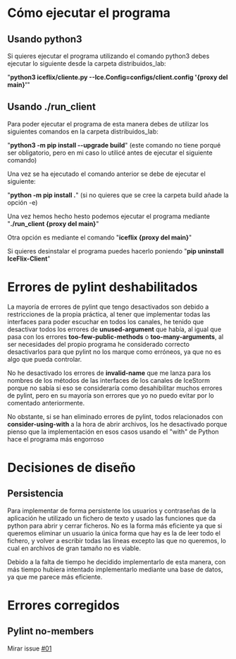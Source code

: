 # Cómo ejecutar el programa

## Usando python3

Si quieres ejecutar el programa utilizando el comando python3 debes ejecutar lo siguiente desde la carpeta distribuidos_lab:

"**python3 iceflix/cliente.py --Ice.Config=configs/client.config '{proxy del main}'**"

## Usando ./run_client

Para poder ejecutar el programa de esta manera debes de utilizar los siguientes comandos en la carpeta distribuidos_lab:

"**python3 -m pip install --upgrade build**" (este comando no tiene porqué ser obligatorio, pero en mi caso lo utilicé antes de ejecutar el siguiente comando)

Una vez se ha ejecutado el comando anterior se debe de ejecutar el siguiente:

"**python -m pip install .**"   (si no quieres que se cree la carpeta build añade la opción -e)

Una vez hemos hecho hesto podemos ejecutar el programa mediante "**./run_client {proxy del main}**"

Otra opción es mediante el comando "**iceflix {proxy del main}**"

Si quieres desinstalar el programa puedes hacerlo poniendo "**pip uninstall IceFlix-Client**"

  # Errores de pylint deshabilitados
  
  La mayoría de errores de pylint que tengo desactivados son debido a restricciones de la propia práctica, al tener que implementar todas las interfaces para poder escuchar en todos los canales, he tenido que desactivar todos los errores de **unused-argument** que había, al igual que pasa con los errores  **too-few-public-methods** o **too-many-arguments**, al ser necesidades del propio programa he considerado correcto desactivarlos para que pylint no los marque como erróneos, ya que no es algo que pueda controlar.
  
  No he desactivado los errores de **invalid-name** que me lanza para los nombres de los métodos de las interfaces de los canales de IceStorm porque no sabía si eso se consideraría como desahibilitar muchos errores de pylint, pero en su mayoría son errores que yo no puedo evitar por lo comentado anteriormente.
  
  No obstante, si se han eliminado errores de pylint, todos relacionados con **consider-using-with** a la hora de abrir archivos, los he desactivado porque pienso que la implementación en esos casos usando el "with" de Python hace el programa más engorroso
  
  # Decisiones de diseño
  
  ## Persistencia
  
  Para implementar de forma persistente los usuarios y contraseñas de la aplicación he utilizado un fichero de texto y usado las funciones que da python para abrir y cerrar ficheros. No es la forma más eficiente ya que si queremos eliminar un usuario la única forma que hay es la de leer todo el fichero, y volver a escribir todas las líneas excepto las que no queremos, lo cual en archivos de gran tamaño no es viable.
  
  Debido a la falta de tiempo he decidido implementarlo de esta manera, con más tiempo hubiera intentado implementarlo mediante una base de datos, ya que me parece más eficiente.
  
  # Errores corregidos
  
  ## Pylint no-members
  
  Mirar issue [#01](https://github.com/AitorMillan/distribuidos_lab/issues/1)
